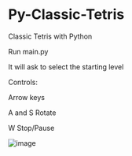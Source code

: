 # Py-Classic-Tetris
Classic Tetris with Python


Run main.py

It will ask to select the starting level

Controls:

Arrow keys

A and S Rotate

W Stop/Pause

![image](https://user-images.githubusercontent.com/77530401/153860716-ec60b212-9c31-468f-b8ea-f3e011c5030e.png)
